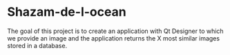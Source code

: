 # Shazam-de-l-ocean
The goal of this project is to create an application with Qt Designer to which we provide an image and the application returns the X most similar images stored in a database.
